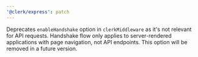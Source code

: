 ```yaml
---
'@clerk/express': patch
---
```


Deprecates `enableHandshake` option in `clerkMiddleware` as it's not relevant for API requests. Handshake flow only applies to server-rendered applications with page navigation, not API endpoints. This option will be removed in a future version.
